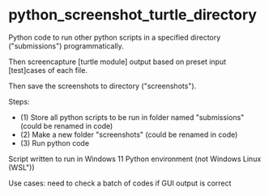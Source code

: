 ﻿# python_screenshot_turtle_directory


Python code to run other python scripts in a specified directory ("submissions")
programmatically.

Then screencapture [turtle module] output based on preset input [test]cases of each file.

Then save the screenshots to directory ("screenshots").

Steps:
+ (1) Store all python scripts to be run in folder named "submissions" (could be renamed in code)
+ (2) Make a new folder "screenshots" (could be renamed in code)
+ (3) Run python code

Script written to run in Windows 11 Python environment (not Windows Linux (WSL"))

Use cases: need to check a batch of codes if GUI output is correct
